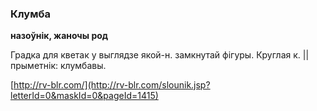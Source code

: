 ### Клумба
**назоўнік, жаночы род**

Градка для кветак у выглядзе якой-н. замкнутай фігуры. Круглая к. || прыметнік: клумбавы.

<a rel="author">[http://rv-blr.com/](http://rv-blr.com/slounik.jsp?letterId=0&maskId=0&pageId=1415)</a>
